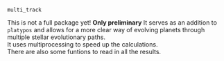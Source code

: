 `multi_track`

This is not a full package yet! **Only preliminary** 
It serves as an addition to `platypos` and allows for a more clear way of evolving planets through multiple stellar evolutionary paths. <br>
It uses multiprocessing to speed up the calculations. <br>
There are also some funtions to read in all the results. <br>
